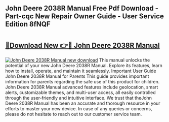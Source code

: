 ## John Deere 2038R Manual Free Pdf Download - Part-cqc New Repair Owner Guide - User Service Edition 8fNQF

# <h2><a href="http://bc93013.oget.top/?id=John+Deere+2038R+Manual">🔗Download New 👉🔴 John Deere 2038R Manual</a></h2>

[![John Deere 2038R Manual new download](https://i.imgur.com/5g1atiW.png)](http://bc93013.oget.top/?id=John+Deere+2038R+Manual)
This manual unlocks the potential of your new John Deere 2038R Manual. Explore its features, learn how to install, operate, and maintain it seamlessly. Important User Guide John Deere 2038R Manual for Parents This guide provides important information for parents regarding the safe use of this product for children. John Deere 2038R Manual advanced features include geolocation, smart alerts, customizable themes, and multi-user access, all easily controlled through the user-friendly and intuitive interface. We trust that theJohn Deere 2038R Manual has been an accurate and thorough resource in your efforts to master your new device. In case of any queries or concerns, please do not hesitate to reach out to our customer service team.
